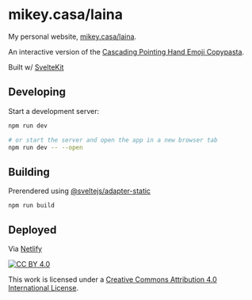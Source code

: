 # mikey.casa/laina

My personal website, [mikey.casa/laina](https://mikey.casa/laina).

An interactive version of the [Cascading Pointing Hand Emoji Copypasta](https://knowyourmeme.com/memes/cascading-pointing-hand-emoji-copypasta).

Built w/ [SvelteKit](https://github.com/sveltejs/kit)

## Developing

Start a development server:

```bash
npm run dev

# or start the server and open the app in a new browser tab
npm run dev -- --open
```

## Building

Prerendered using [@sveltejs/adapter-static](https://github.com/sveltejs/kit/tree/master/packages/adapter-static)

```
npm run build
```

## Deployed

Via [Netlify](https://www.netlify.com/)

[![CC BY 4.0][cc-by-shield]][cc-by]

This work is licensed under a
[Creative Commons Attribution 4.0 International License][cc-by].

[cc-by]: http://creativecommons.org/licenses/by/4.0/
[cc-by-shield]: https://img.shields.io/badge/License-CC%20BY%204.0-lightgrey.svg
